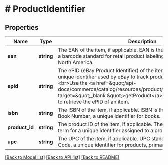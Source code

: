 # # ProductIdentifier

## Properties

Name | Type | Description | Notes
------------ | ------------- | ------------- | -------------
**ean** | **string** | The EAN of the item, if applicable. EAN is the European Article Number, a barcode standard for retail product labeling primarily used outside of North America. | [optional]
**epid** | **string** | The ePID (eBay Product Identifier) of the item, if applicable. ePID is a unique identifier used by eBay to track products in its catalog.&lt;br&gt;&lt;br&gt;Use the &lt;a href&#x3D;\&quot;/api-docs/commerce/catalog/resources/product/methods/getProduct\&quot; target&#x3D;\&quot;_blank \&quot;&gt;getProduct&lt;/a&gt; method of the Catalog API to retrieve the ePID of an item. | [optional]
**isbn** | **string** | The ISBN of the item, if applicable. ISBN is the International Standard Book Number, a unique identifier for books. | [optional]
**product_id** | **string** | The product ID of the item, if applicable. The product ID is a general term for a unique identifier assigned to a product. | [optional]
**upc** | **string** | The UPC of the item, if applicable. UPC stands for Universal Product Code, a unique identifier for products, primarily in North America. | [optional]

[[Back to Model list]](../../README.md#models) [[Back to API list]](../../README.md#endpoints) [[Back to README]](../../README.md)
